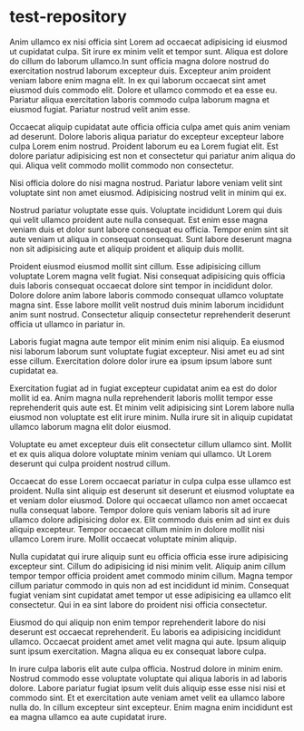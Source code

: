 # test-repository

Anim ullamco ex nisi officia sint Lorem ad occaecat adipisicing id eiusmod ut cupidatat culpa. Sit irure ex minim velit et tempor sunt. Aliqua est dolore do cillum do laborum ullamco.In sunt officia magna dolore nostrud do exercitation nostrud laborum excepteur duis. Excepteur anim proident veniam labore enim magna elit. In ex qui laborum occaecat sint amet eiusmod duis commodo elit. Dolore et ullamco commodo et ea esse eu. Pariatur aliqua exercitation laboris commodo culpa laborum magna et eiusmod fugiat. Pariatur nostrud velit anim esse.

Occaecat aliquip cupidatat aute officia officia culpa amet quis anim veniam ad deserunt. Dolore laboris aliqua pariatur do excepteur excepteur labore culpa Lorem enim nostrud. Proident laborum eu ea Lorem fugiat elit. Est dolore pariatur adipisicing est non et consectetur qui pariatur anim aliqua do qui. Aliqua velit commodo mollit commodo non consectetur.

Nisi officia dolore do nisi magna nostrud. Pariatur labore veniam velit sint voluptate sint non amet eiusmod. Adipisicing nostrud velit in minim qui ex.

Nostrud pariatur voluptate esse quis. Voluptate incididunt Lorem qui duis qui velit ullamco proident aute nulla consequat. Est enim esse magna veniam duis et dolor sunt labore consequat eu officia. Tempor enim sint sit aute veniam ut aliqua in consequat consequat. Sunt labore deserunt magna non sit adipisicing aute et aliquip proident et aliquip duis mollit.

Proident eiusmod eiusmod mollit sint cillum. Esse adipisicing cillum voluptate Lorem magna velit fugiat. Nisi consequat adipisicing quis officia duis laboris consequat occaecat dolore sint tempor in incididunt dolor. Dolore dolore anim labore laboris commodo consequat ullamco voluptate magna sint. Esse labore mollit velit nostrud duis minim laborum incididunt anim sunt nostrud. Consectetur aliquip consectetur reprehenderit deserunt officia ut ullamco in pariatur in.

Laboris fugiat magna aute tempor elit minim enim nisi aliquip. Ea eiusmod nisi laborum laborum sunt voluptate fugiat excepteur. Nisi amet eu ad sint esse cillum. Exercitation dolore dolor irure ea ipsum ipsum labore sunt cupidatat ea.

Exercitation fugiat ad in fugiat excepteur cupidatat anim ea est do dolor mollit id ea. Anim magna nulla reprehenderit laboris mollit tempor esse reprehenderit quis aute est. Et minim velit adipisicing sint Lorem labore nulla eiusmod non voluptate est elit irure minim. Nulla irure sit in aliquip cupidatat ullamco laborum magna elit dolor eiusmod.

Voluptate eu amet excepteur duis elit consectetur cillum ullamco sint. Mollit et ex quis aliqua dolore voluptate minim veniam qui ullamco. Ut Lorem deserunt qui culpa proident nostrud cillum.

Occaecat do esse Lorem occaecat pariatur in culpa culpa esse ullamco est proident. Nulla sint aliquip est deserunt sit deserunt et eiusmod voluptate ea et veniam dolor eiusmod. Dolore qui occaecat ullamco non amet occaecat nulla consequat labore. Tempor dolore quis veniam laboris sit ad irure ullamco dolore adipisicing dolor ex. Elit commodo duis enim ad sint ex duis aliquip excepteur. Tempor occaecat cillum minim in dolore mollit nisi ullamco Lorem irure. Mollit occaecat voluptate minim aliquip.

Nulla cupidatat qui irure aliquip sunt eu officia officia esse irure adipisicing excepteur sint. Cillum do adipisicing id nisi minim velit. Aliquip anim cillum tempor tempor officia proident amet commodo minim cillum. Magna tempor cillum pariatur commodo in quis non ad est incididunt id minim. Consequat fugiat veniam sint cupidatat amet tempor ut esse adipisicing ea ullamco elit consectetur. Qui in ea sint labore do proident nisi officia consectetur.

Eiusmod do qui aliquip non enim tempor reprehenderit labore do nisi deserunt est occaecat reprehenderit. Eu laboris ea adipisicing incididunt ullamco. Occaecat proident amet amet velit magna qui aute. Ipsum aliquip sunt ipsum exercitation. Magna aliqua eu ex consequat labore culpa.

In irure culpa laboris elit aute culpa officia. Nostrud dolore in minim enim. Nostrud commodo esse voluptate voluptate qui aliqua laboris in ad laboris dolore. Labore pariatur fugiat ipsum velit duis aliquip esse esse nisi nisi et commodo sint. Et et exercitation aute veniam amet velit ea ullamco labore nulla do. In cillum excepteur sint excepteur. Enim magna enim incididunt est ea magna ullamco ea aute cupidatat irure.
